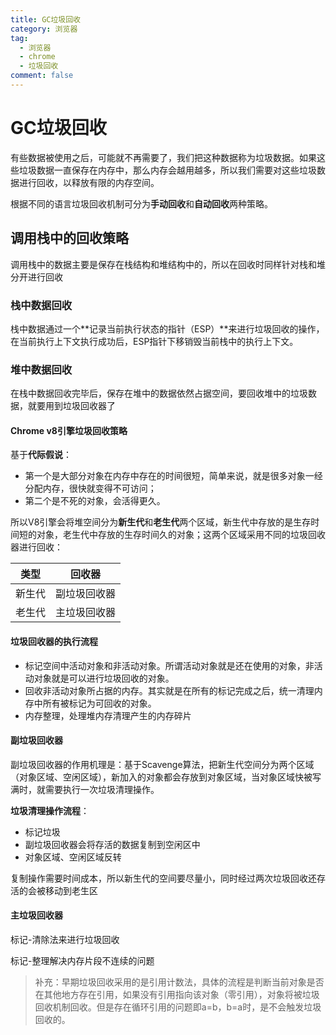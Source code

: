 ```yaml
---
title: GC垃圾回收
category: 浏览器
tag:
  - 浏览器
  - chrome
  - 垃圾回收
comment: false
---
```


# GC垃圾回收
有些数据被使用之后，可能就不再需要了，我们把这种数据称为垃圾数据。如果这些垃圾数据一直保存在内存中，那么内存会越用越多，所以我们需要对这些垃圾数据进行回收，以释放有限的内存空间。

根据不同的语言垃圾回收机制可分为**手动回收**和**自动回收**两种策略。

## 调用栈中的回收策略
调用栈中的数据主要是保存在栈结构和堆结构中的，所以在回收时同样针对栈和堆分开进行回收

### 栈中数据回收
栈中数据通过一个**记录当前执行状态的指针（ESP）**来进行垃圾回收的操作，在当前执行上下文执行成功后，ESP指针下移销毁当前栈中的执行上下文。

### 堆中数据回收
在栈中数据回收完毕后，保存在堆中的数据依然占据空间，要回收堆中的垃圾数据，就要用到垃圾回收器了

#### Chrome v8引擎垃圾回收策略
基于**代际假说**：
- 第一个是大部分对象在内存中存在的时间很短，简单来说，就是很多对象一经分配内存，很快就变得不可访问；
- 第二个是不死的对象，会活得更久。

所以V8引擎会将堆空间分为**新生代**和**老生代**两个区域，新生代中存放的是生存时间短的对象，老生代中存放的生存时间久的对象；这两个区域采用不同的垃圾回收器进行回收：

类型 | 回收器
---|---
新生代 | 副垃圾回收器
老生代 | 主垃圾回收器

#### 垃圾回收器的执行流程
- 标记空间中活动对象和非活动对象。所谓活动对象就是还在使用的对象，非活动对象就是可以进行垃圾回收的对象。
- 回收非活动对象所占据的内存。其实就是在所有的标记完成之后，统一清理内存中所有被标记为可回收的对象。
- 内存整理，处理堆内存清理产生的内存碎片

#### 副垃圾回收器
副垃圾回收器的作用机理是：基于Scavenge算法，把新生代空间分为两个区域（对象区域、空闲区域），新加入的对象都会存放到对象区域，当对象区域快被写满时，就需要执行一次垃圾清理操作。

**垃圾清理操作流程**：
- 标记垃圾
- 副垃圾回收器会将存活的数据复制到空闲区中
- 对象区域、空闲区域反转

复制操作需要时间成本，所以新生代的空间要尽量小，同时经过两次垃圾回收还存活的会被移动到老生区

#### 主垃圾回收器
标记-清除法来进行垃圾回收

标记-整理解决内存片段不连续的问题

> 补充：早期垃圾回收采用的是引用计数法，具体的流程是判断当前对象是否在其他地方存在引用，如果没有引用指向该对象（零引用），对象将被垃圾回收机制回收。但是存在循环引用的问题即a=b，b=a时，是不会触发垃圾回收的。

